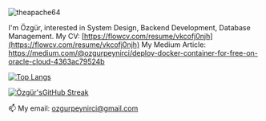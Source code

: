 <p align="left"><img src="https://komarev.com/ghpvc/?username=zahkklm&label=Profile%20views&color=0e75b6&style=flat"
                     alt="theapache64"/></p>

I'm Özgür, interested in System Design, Backend Development, Database Management.
My CV: [https://flowcv.com/resume/vkcofj0njh](https://flowcv.com/resume/vkcofj0njh)
My Medium Article: https://medium.com/@ozgurpeynirci/deploy-docker-container-for-free-on-oracle-cloud-4363ac79524b

[![Top Langs](https://github-readme-stats.vercel.app/api/top-langs/?username=zahkklm)](https://github.com/anuraghazra/github-readme-stats)

[![Özgür'sGitHub Streak](https://streak-stats.demolab.com/?user=zahkklm)](https://git.io/streak-stats)

📫 My email: ozgurpeynirci@gmail.com

<!---
Zahkklm/Zahkklm is a ✨ special ✨ repository because its `README.md` (this file) appears on your GitHub profile.
You can click the Preview link to take a look at your changes.
--->

